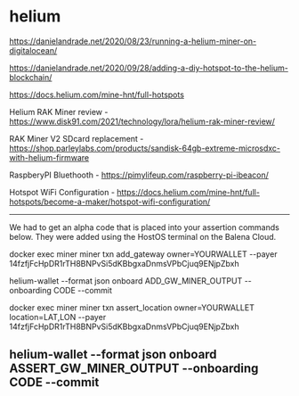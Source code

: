 # helium

https://danielandrade.net/2020/08/23/running-a-helium-miner-on-digitalocean/

https://danielandrade.net/2020/09/28/adding-a-diy-hotspot-to-the-helium-blockchain/

https://docs.helium.com/mine-hnt/full-hotspots

Helium RAK Miner review - https://www.disk91.com/2021/technology/lora/helium-rak-miner-review/

RAK Miner V2 SDcard replacement - https://shop.parleylabs.com/products/sandisk-64gb-extreme-microsdxc-with-helium-firmware

RaspberyPI Bluethooth - https://pimylifeup.com/raspberry-pi-ibeacon/

Hotspot WiFi Configuration - https://docs.helium.com/mine-hnt/full-hotspots/become-a-maker/hotspot-wifi-configuration/

------------
We had to get an alpha code that is placed into your assertion commands below. They were added using the HostOS terminal on the Balena Cloud.

docker exec miner miner txn add_gateway owner=YOURWALLET --payer 14fzfjFcHpDR1rTH8BNPvSi5dKBbgxaDnmsVPbCjuq9ENjpZbxh

helium-wallet --format json onboard ADD_GW_MINER_OUTPUT --onboarding CODE --commit

docker exec miner miner txn assert_location owner=YOURWALLET location=LAT,LON --payer 14fzfjFcHpDR1rTH8BNPvSi5dKBbgxaDnmsVPbCjuq9ENjpZbxh

helium-wallet --format json onboard ASSERT_GW_MINER_OUTPUT --onboarding CODE --commit
--------------
